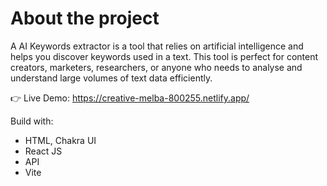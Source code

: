 # About the project 
A AI Keywords extractor is a tool that relies on artificial intelligence and helps you discover keywords used in a text. This tool is perfect for content creators, marketers, researchers, or anyone who needs to analyse and understand large volumes of text data efficiently.

👉 Live Demo: https://creative-melba-800255.netlify.app/

Build with:
* HTML, Chakra UI
* React JS
* API
* Vite
